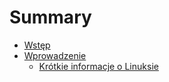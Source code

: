 # Summary

* [Wstęp](README.md)
* [Wprowadzenie](Wprowadzenie/README.md)
    * [Krótkie informacje o Linuksie](Wprowadzenie/krotkie-informacje-o-linuksie.md)
